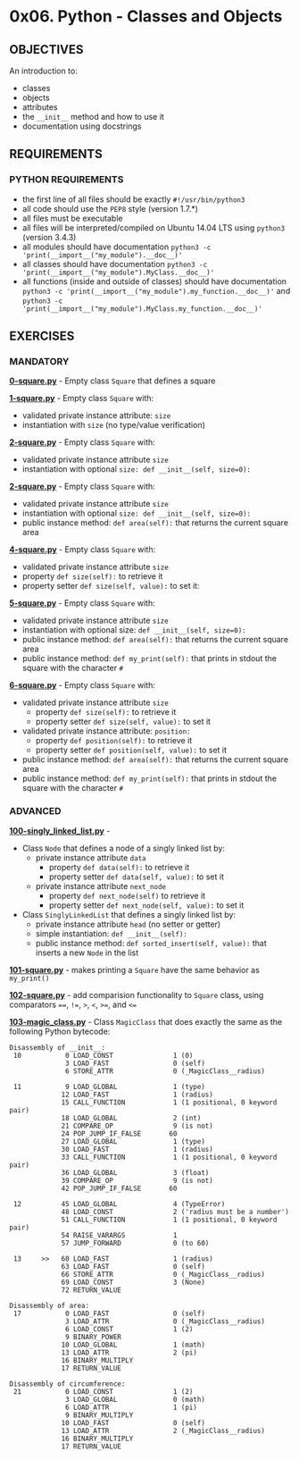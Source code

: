 # 0x06. Python - Classes and Objects   

## OBJECTIVES   
An introduction to:   
   * classes   
   * objects   
   * attributes   
   * the `__init__` method and how to use it   
   * documentation using docstrings   

## REQUIREMENTS   

### PYTHON REQUIREMENTS  
   * the first line of all files should be exactly `#!/usr/bin/python3`   
   * all code should use the `PEP8` style (version 1.7.*)   
   * all files must be executable   
   * all files will be interpreted/compiled on Ubuntu 14.04 LTS using `python3` (version 3.4.3)   
   * all modules should have documentation `python3 -c 'print(__import__("my_module").__doc__)'`   
   * all classes should have documentation `python3 -c 'print(__import__("my_module").MyClass.__doc__)'`   
   * all functions (inside and outside of classes) should have documentation `python3 -c 'print(__import__("my_module").my_function.__doc__)'` and `python3 -c 'print(__import__("my_module").MyClass.my_function.__doc__)'`   

## EXERCISES   

### MANDATORY   

**[0-square.py](0-square.py)** - Empty class `Square` that defines a square   

**[1-square.py](1-square.py)** - Empty class `Square` with:  
* validated private instance attribute: `size`  
* instantiation with `size` (no type/value verification)   

**[2-square.py](2-square.py)** - Empty class `Square` with:   
* validated private instance attribute `size`   
* instantiation with optional `size: def __init__(self, size=0):`   

**[2-square.py](2-square.py)** - Empty class `Square` with:   
* validated private instance attribute `size`   
* instantiation with optional `size: def __init__(self, size=0):`   
* public instance method: `def area(self):` that returns the current square area   

**[4-square.py](4-square.py)** - Empty class `Square` with:   
* validated private instance attribute `size`   
* property `def size(self):` to retrieve it   
* property setter `def size(self, value):` to set it:   

**[5-square.py](5-square.py)** - Empty class `Square` with:   
* validated private instance attribute `size`   
* instantiation with optional size: `def __init__(self, size=0):`   
* public instance method: `def area(self):` that returns the current square area   
* public instance method: `def my_print(self):` that prints in stdout the square with the character `#`   

**[6-square.py](6-square.py)** - Empty class `Square` with:   
* validated private instance attribute `size`   
  * property `def size(self):` to retrieve it   
  * property setter `def size(self, value):` to set it   
* validated private instance attribute: `position:`   
  * property `def position(self):` to retrieve it   
  * property setter `def position(self, value):` to set it   
* public instance method: `def area(self):` that returns the current square area   
* public instance method: `def my_print(self):` that prints in stdout the square with the character `#`   

### ADVANCED   

**[100-singly_linked_list.py](100-singly_linked_list.py)** -    
* Class `Node` that defines a node of a singly linked list by:   
  * private instance attribute `data`   
    * property `def data(self):` to retrieve it   
    * property setter `def data(self, value):` to set it   
  * private instance attribute `next_node`   
    * property `def next_node(self)` to retrieve it   
    * property setter `def next_node(self, value):` to set it   
* Class `SinglyLinkedList` that defines a singly linked list by:   
  * private instance attribute `head` (no setter or getter)   
  * simple instantiation: `def __init__(self):`   
  * public instance method: `def sorted_insert(self, value):` that inserts a new `Node` in the list   

**[101-square.py](101-square.py)** - makes printing a `Square` have the same behavior as `my_print()`   

**[102-square.py](102-square.py)** - add comparision functionality to `Square` class, using comparators `==`, `!=`, `>`, `<`, `>=`, and `<=`   

**[103-magic_class.py](103-magic_class.py)** - Class `MagicClass` that does exactly the same as the following Python bytecode:   
```
Disassembly of __init__:
 10           0 LOAD_CONST               1 (0)
              3 LOAD_FAST                0 (self)
              6 STORE_ATTR               0 (_MagicClass__radius)

 11           9 LOAD_GLOBAL              1 (type)
             12 LOAD_FAST                1 (radius)
             15 CALL_FUNCTION            1 (1 positional, 0 keyword pair)
             18 LOAD_GLOBAL              2 (int)
             21 COMPARE_OP               9 (is not)
             24 POP_JUMP_IF_FALSE       60
             27 LOAD_GLOBAL              1 (type)
             30 LOAD_FAST                1 (radius)
             33 CALL_FUNCTION            1 (1 positional, 0 keyword pair)
             36 LOAD_GLOBAL              3 (float)
             39 COMPARE_OP               9 (is not)
             42 POP_JUMP_IF_FALSE       60

 12          45 LOAD_GLOBAL              4 (TypeError)
             48 LOAD_CONST               2 ('radius must be a number')
             51 CALL_FUNCTION            1 (1 positional, 0 keyword pair)
             54 RAISE_VARARGS            1
             57 JUMP_FORWARD             0 (to 60)

 13     >>   60 LOAD_FAST                1 (radius)
             63 LOAD_FAST                0 (self)
             66 STORE_ATTR               0 (_MagicClass__radius)
             69 LOAD_CONST               3 (None)
             72 RETURN_VALUE

Disassembly of area:
 17           0 LOAD_FAST                0 (self)
              3 LOAD_ATTR                0 (_MagicClass__radius)
              6 LOAD_CONST               1 (2)
              9 BINARY_POWER
             10 LOAD_GLOBAL              1 (math)
             13 LOAD_ATTR                2 (pi)
             16 BINARY_MULTIPLY
             17 RETURN_VALUE

Disassembly of circumference:
 21           0 LOAD_CONST               1 (2)
              3 LOAD_GLOBAL              0 (math)
              6 LOAD_ATTR                1 (pi)
              9 BINARY_MULTIPLY
             10 LOAD_FAST                0 (self)
             13 LOAD_ATTR                2 (_MagicClass__radius)
             16 BINARY_MULTIPLY
             17 RETURN_VALUE
```